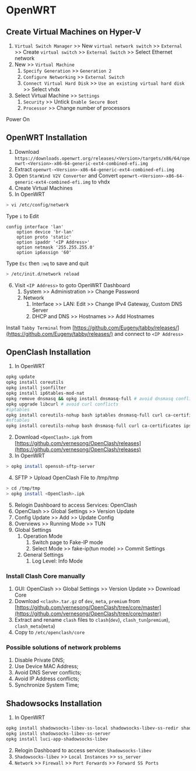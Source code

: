 # OpenWRT

## Create Virtual Machines on Hyper-V

1. `Virtual Switch Manager` >> New `virtual network switch` >> `External` >> Create `virtual switch` >> `External Switch` >> Select Ethernet network
2. New >> `Virtual Machine`
    1. `Specify Generation` >> `Generation 2`
    2. `Configure Networking` >> `External Switch`
    3. `Connect Virtual Hard Disk` >> `Use an existing virtual hard disk` >> Select vhdx
3. Select Virtual Machine >> `Settings`
    1. `Security` >> Untick `Enable Secure Boot`
    2. `Processor` >> Change number of processors

Power On

## OpenWRT Installation

1. Download `https://downloads.openwrt.org/releases/<Version>/targets/x86/64/openwrt-<Version>-x86-64-generic-ext4-combined-efi.img`
2. Extract `openwrt-<Version>-x86-64-generic-ext4-combined-efi.img`
3. Open `StarWind V2V Converter` and Convert `openwrt-<Version>-x86-64-generic-ext4-combined-efi.img` to vhdx
4. Create Virtual Machines
5. In OpenWRT

```bash
> vi /etc/config/network
```

Type `i` to Edit

```
config interface 'lan'
    option device 'br-lan'
    option proto 'static'
    option ipaddr '<IP Address>'
    option netmask '255.255.255.0'
    option ip6assign '60'
```

Type `Esc` then `:wq` to save and quit

```bash
> /etc/init.d/network reload
```

6. Visit `<IP Address>` to goto OpenWRT Dashboard
    1. System >> Administration >> Change Password
    2. Network
        1. Interface >> LAN: Edit >> Change IPv4 Gateway, Custom DNS Server
        2. DHCP and DNS >> Hostnames >> Add Hostnames

Install `Tabby Terminal` from [https://github.com/Eugeny/tabby/releases/](https://github.com/Eugeny/tabby/releases/) and connect to `<IP Address>`

## OpenClash Installation

1. In OpenWRT

```bash
opkg update
opkg install coreutils
opkg install jsonfilter
opkg install ip6tables-mod-nat
opkg remove dnsmasq && opkg install dnsmasq-full # avoid dnsmasq conflicts
opkg upgrade libcurl # avoid curl conflicts
#iptables
opkg install coreutils-nohup bash iptables dnsmasq-full curl ca-certificates ipset ip-full iptables-mod-tproxy iptables-mod-extra libcap libcap-bin ruby ruby-yaml kmod-tun kmod-inet-diag unzip luci-compat luci luci-base
#nftables
opkg install coreutils-nohup bash dnsmasq-full curl ca-certificates ipset ip-full libcap libcap-bin ruby ruby-yaml kmod-tun kmod-inet-diag unzip kmod-nft-tproxy luci-compat luci luci-base
```

2. Download `<OpenClash>.ipk` from [https://github.com/vernesong/OpenClash/releases](https://github.com/vernesong/OpenClash/releases)
3. In OpenWRT

```bash
> opkg install openssh-sftp-server
```

4. SFTP > Upload OpenClash File to /tmp/tmp

```bash
> cd /tmp/tmp
> opkg install <OpenClash>.ipk
```

5. Relogin Dashboard to access Services: OpenClash
6. OpenClash >> Global Settings >> Version Update
7. Config Update >> Add >> Update Config
8. Overviews >> Running Mode >> TUN
9. Global Settings
    1. Operation Mode
        1. Switch page to Fake-IP mode
        2. Select Mode >> fake-ip(tun mode) >> Commit Settings
    2. General Settings
        1. Log Level: Info Mode

### Install Clash Core manually

1. GUI: OpenClash >> Global Settings >> Version Update >> Download Core
2. Download `<clash>.tar.gz` of `dev`, `meta`, `premium` from [https://github.com/vernesong/OpenClash/tree/core/master](https://github.com/vernesong/OpenClash/tree/core/master)
3. Extract and rename `clash` files to `clash`(`dev`), `clash_tun`(`premium`), `clash_meta`(`meta`)
4. Copy to `/etc/openclash/core`

### Possible solutions of network problems

1. Disable Private DNS;
2. Use Device MAC Address;
3. Avoid DNS Server conflicts;
4. Avoid IP Address conflicts;
5. Synchronize System Time;

## Shadowsocks Installation

1. In OpenWRT

```bash
opkg install shadowsocks-libev-ss-local shadowsocks-libev-ss-redir shadowsocks-libev-ss-rules shadowsocks-libev-ss-tunnel
opkg install shadowsocks-libev-ss-server
opkg install luci-app-shadowsocks-libev
```

2. Relogin Dashboard to access service: `Shadowsocks-libev`
3. `Shadowsocks-libev` >> `Local Instances` >> `ss_server`
4. `Network` >> `Firewall` >> `Port Forwards` >> `Forward SS Ports`
